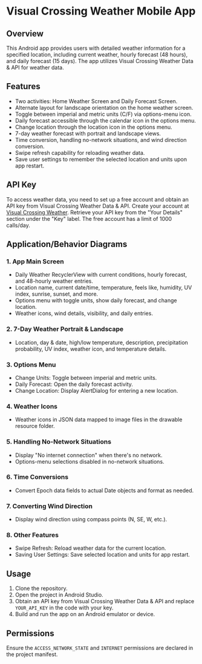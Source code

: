 # Visual Crossing Weather Mobile App

## Overview

This Android app provides users with detailed weather information for a specified location, including current weather, hourly forecast (48 hours), and daily forecast (15 days). The app utilizes Visual Crossing Weather Data & API for weather data.

## Features

- Two activities: Home Weather Screen and Daily Forecast Screen.
- Alternate layout for landscape orientation on the home weather screen.
- Toggle between imperial and metric units (C/F) via options-menu icon.
- Daily forecast accessible through the calendar icon in the options menu.
- Change location through the location icon in the options menu.
- 7-day weather forecast with portrait and landscape views.
- Time conversion, handling no-network situations, and wind direction conversion.
- Swipe refresh capability for reloading weather data.
- Save user settings to remember the selected location and units upon app restart.

## API Key

To access weather data, you need to set up a free account and obtain an API key from Visual Crossing Weather Data & API. Create your account at [Visual Crossing Weather](https://www.visualcrossing.com/sign-up). Retrieve your API key from the "Your Details" section under the "Key" label. The free account has a limit of 1000 calls/day.

## Application/Behavior Diagrams

### 1. App Main Screen

- Daily Weather RecyclerView with current conditions, hourly forecast, and 48-hourly weather entries.
- Location name, current date/time, temperature, feels like, humidity, UV index, sunrise, sunset, and more.
- Options menu with toggle units, show daily forecast, and change location.
- Weather icons, wind details, visibility, and daily entries.

### 2. 7-Day Weather Portrait & Landscape

- Location, day & date, high/low temperature, description, precipitation probability, UV index, weather icon, and temperature details.

### 3. Options Menu

- Change Units: Toggle between imperial and metric units.
- Daily Forecast: Open the daily forecast activity.
- Change Location: Display AlertDialog for entering a new location.

### 4. Weather Icons

- Weather icons in JSON data mapped to image files in the drawable resource folder.

### 5. Handling No-Network Situations

- Display "No internet connection" when there's no network.
- Options-menu selections disabled in no-network situations.

### 6. Time Conversions

- Convert Epoch data fields to actual Date objects and format as needed.

### 7. Converting Wind Direction

- Display wind direction using compass points (N, SE, W, etc.).

### 8. Other Features

- Swipe Refresh: Reload weather data for the current location.
- Saving User Settings: Save selected location and units for app restart.

## Usage

1. Clone the repository.
2. Open the project in Android Studio.
3. Obtain an API key from Visual Crossing Weather Data & API and replace `YOUR_API_KEY` in the code with your key.
4. Build and run the app on an Android emulator or device.

## Permissions

Ensure the `ACCESS_NETWORK_STATE` and `INTERNET` permissions are declared in the project manifest.

